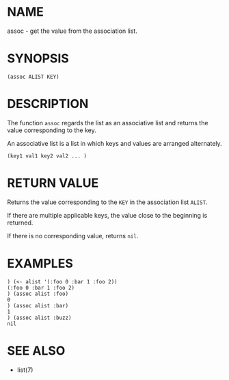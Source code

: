 # NAME
assoc - get the value from the association list.

# SYNOPSIS

    (assoc ALIST KEY)

# DESCRIPTION
The function `assoc` regards the list as an associative list and returns the value corresponding to the key.

An associative list is a list in which keys and values are arranged alternately.

    (key1 val1 key2 val2 ... )

# RETURN VALUE
Returns the value corresponding to the `KEY` in the association list `ALIST`.

If there are multiple applicable keys, the value close to the beginning is returned.

If there is no corresponding value, returns `nil`.

# EXAMPLES

    ) (<- alist '(:foo 0 :bar 1 :foo 2))
    (:foo 0 :bar 1 :foo 2)
    ) (assoc alist :foo)
    0
    ) (assoc alist :bar)
    1
    ) (assoc alist :buzz)
    nil

# SEE ALSO
- list(7)
